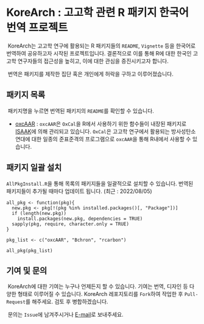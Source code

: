 # KoreArch : 고고학 관련 R 패키지 한국어 번역 프로젝트

 KoreArch는 고고학 연구에 활용되는 R 패키지들의 `README`, `Vignette` 등을 한국어로 번역하여 공유하고자 시작된 프로젝트입니다. 결론적으로 이를 통해 R에 대한 한국인 고고학 연구자들의 접근성을 높히고, 이에 대한 관심을 증진시키고자 합니다.

 번역은 패키지를 제작한 집단 혹은 개인에게 허락을 구하고 이루어졌습니다.

## 패키지 목록

 패키지명을 누르면 번역된 패키지의 `README`를 확인할 수 있습니다.

-   [oxcAAR](https://github.com/ChanToRe/oxcAAR/blob/master/README_ko.md) : `oxcAAR`은 `OxCal`을 R에서 사용하기 위한 함수들이 내장된 패키지로 [ISAAK](https://isaakiel.github.io/)에 의해 관리되고 있습니다. `OxCal`은 고고학 연구에서 활용되는 방사성탄소연대에 대한 일종의 준표준격의 프로그램으로 `oxcAAR`을 통해 R내에서 사용할 수 있습니다.

## 패키지 일괄 설치

`AllPkgInstall.R`을 통해 목록의 패키지들을 일괄적으로 설치할 수 있습니다. 번역된 패키지들이 추가될 때마다 업데이트 됩니다. (최근 : 2022/08/05)

    all_pkg <- function(pkg){
      new.pkg <- pkg[!(pkg %in% installed.packages()[, "Package"])]
      if (length(new.pkg))
        install.packages(new.pkg, dependencies = TRUE)
      sapply(pkg, require, character.only = TRUE)
    }

    pkg_list <- c("oxcAAR", "Bchron", "rcarbon")

    all_pkg(pkg_list)

## 기여 및 문의

 KoreArch에 대한 기여는 누구나 언제든지 할 수 있습니다. 기여는 번역, 디자인 등 다양한 형태로 이루어질 수 있습니다. KoreArch 레포지토리를 `Fork`하여 작업한 후 `Pull-Request`를 해주세요. 검토 후 병합하겠습니다.

 문의는 `Issue`에 남겨주시거나 [E-mail](mailto:chanhyeok@soongsil.ac.kr)로 보내주세요.

